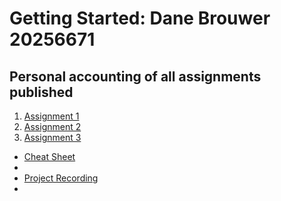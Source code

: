 # Getting Started: Dane Brouwer 20256671
## Personal accounting of all assignments published
<ol>
  <li><a href="https://github.com/Danebrouwer97/ISM354Master/tree/master/Assignment%201">Assignment 1</a></li>
  <li><a href="https://github.com/Danebrouwer97/ISM354Master/tree/master/Assignment%202">Assignment 2</a></li>
  <li><a href="https://github.com/Danebrouwer97/ISM354Master/tree/master/Assignment%203">Assignment 3</a></li>
</ol>
<ul>
  <li><a href="https://github.com/Danebrouwer97/ISM354Master/tree/master/Cheat%20Sheet">Cheat Sheet</a><li>
  <li><a href="https://github.com/Danebrouwer97/ISM354Master/tree/master/Project%20Recording">Project Recording</a><li>
</ul>
